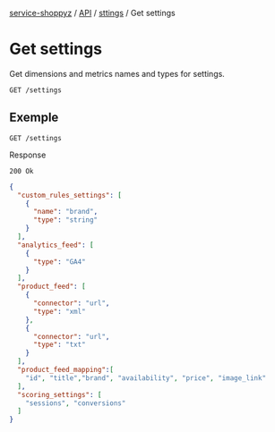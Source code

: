[service-shoppyz](../../../../README.md) / [API](../README.md) / [sttings](./README.md) / Get settings

# Get settings

Get dimensions and metrics names and types for settings.

```text
GET /settings
```

## Exemple

```text
GET /settings
```

Response

```text
200 Ok
```

```json
{
  "custom_rules_settings": [
    {
      "name": "brand",
      "type": "string"
    }
  ],
  "analytics_feed": [
    {
      "type": "GA4"
    }
  ],
  "product_feed": [
    {
      "connector": "url",
      "type": "xml"
    },
    {
      "connector": "url",
      "type": "txt"
    }
  ],
  "product_feed_mapping":[
    "id", "title","brand", "availability", "price", "image_link"
  ],
  "scoring_settings": [
    "sessions", "conversions"
  ]
}

```
